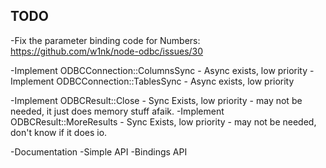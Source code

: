 TODO
----

-Fix the parameter binding code for Numbers: https://github.com/w1nk/node-odbc/issues/30

-Implement ODBCConnection::ColumnsSync - Async exists, low priority
-Implement ODBCConnection::TablesSync - Async exists, low priority

-Implement ODBCResult::Close - Sync Exists, low priority - may not be needed, it just does memory stuff afaik.
-Implement ODBCResult::MoreResults - Sync Exists, low priority - may not be needed, don't know if it does io.

-Documentation
  -Simple API
  -Bindings API